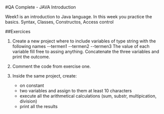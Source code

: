 #QA Complete - JAVA Introduction 

Week1 is an introduction to Java language. In this week you practice the basics. Syntax, Classes, Constructos, Access control 

##Exercices 

1. Create a new project where to include variables of type string with the following names
   --termen1
   --termen2
   --termen3
   The value of each variable fill free to assing anything.
   Concatenate the three variables and print the outcome.

2. Comment the code from exercise one.

3. Inside the same project, create:
   - on constant
   - two variables and assign to them at least 10 characters
   - execute all the arithmetical calculations (sum, substr, multipication, division)
   - print all the results 
